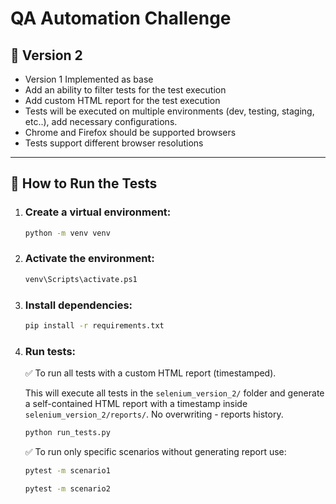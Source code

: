 # QA Automation Challenge



## 🔧 Version 2 

- Version 1 Implemented as base
- Add an ability to filter tests for the test execution
- Add custom HTML report for the test execution
- Tests will be executed on multiple environments (dev, testing, staging, etc..), add necessary configurations.
- Chrome and Firefox should be supported browsers
- Tests support different browser resolutions

---

## 🚀 How to Run the Tests

1. ### Create a virtual environment:

   ```bash
   python -m venv venv
2. ### Activate the environment:

   ```bash
   venv\Scripts\activate.ps1
3. ### Install dependencies:

   ```bash
   pip install -r requirements.txt

4. ### Run tests:

   ✅ To run all tests with a custom HTML report (timestamped).

   This will execute all tests in the `selenium_version_2/` folder and generate a self-contained HTML report with a timestamp inside `selenium_version_2/reports/`. No overwriting - reports history.

   ```bash
   python run_tests.py
   ```

   ✅ To run only specific scenarios without generating report use:

     ```bash
     pytest -m scenario1
     ```

     ```bash
     pytest -m scenario2
     ```